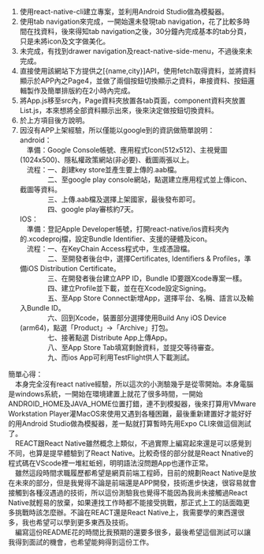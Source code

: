 1. 使用react-native-cli建立專案，並利用Android Studio做為模擬器。
2. 使用tab navigation來完成，一開始還未發現tab navigation，花了比較多時間在找資料，後來得知tab navigation之後，30分鐘內完成基本的tab分頁，只是未將icon及文字做美化。
3. 未完成，有找到drawer navigation及react-native-side-menu，不過後來未完成。
4. 直接使用該網站下方提供之[{name,city}]API，使用fetch取得資料，並將資料顯示於APP內之Page4，並做了兩個按鈕切換顯示之資料，串接資料、按鈕邏輯製作及簡單排版約在2小時內完成。
5. 將App.js移至src內，Page資料夾放置各tab頁面，component資料夾放置List.js，本來想將全部資料顯示出來，後來決定做按鈕切換資料。
6. 於上方項目後方說明。
7. 因沒有APP上架經驗，所以僅能以google到的資訊做簡單說明：  
android：  
&emsp;準備：Google Console帳號、應用程式Icon(512x512)、主視覺圖(1024x500)、隱私權政策網站(非必要)、截圖兩張以上。  
&emsp;流程：一、創建key store並產生要上傳的.aab檔。  
&emsp;&emsp;&emsp;&emsp;二、至google play console網站，點選建立應用程式並上傳icon、截圖等資料。  
&emsp;&emsp;&emsp;&emsp;三、上傳.aab檔及選擇上架國家，最後發布即可。  
&emsp;&emsp;&emsp;&emsp;四、google play審核約7天。  
IOS：  
&emsp;準備：登記Apple Developer帳號，打開react-native/ios資料夾內的.xcodeproj檔，設定Bundle Identifier、支援的硬體及icon。  
&emsp;流程：一、在KeyChain Access程式中，生成憑證檔。  
&emsp;&emsp;&emsp;&emsp;二、至開發者後台中，選擇Certificates, Identifiers & Profiles，準備iOS Distribution Certificate。  
&emsp;&emsp;&emsp;&emsp;三、在開發者後台建立APP ID，Bundle ID要跟Xcode專案一樣。  
&emsp;&emsp;&emsp;&emsp;四、建立Profile並下載，並在在Xcode設定Signing。  
&emsp;&emsp;&emsp;&emsp;五、至App Store Connect新增App，選擇平台、名稱、語言以及輸入Bundle ID。  
&emsp;&emsp;&emsp;&emsp;六、回到Xcode，裝置部分選擇使用Build Any iOS Device (arm64)，點選「Product」->「Archive」打包。  
&emsp;&emsp;&emsp;&emsp;七、接著點選 Distribute App上傳App。  
&emsp;&emsp;&emsp;&emsp;八、至App Store Tab填寫剩餘資料，並提交等待審查。  
&emsp;&emsp;&emsp;&emsp;九、而ios App可利用TestFlight供人下載測試。  
  

簡單心得：  
&emsp;本身完全沒有react native經驗，所以這次的小測驗幾乎是從零開始。本身電腦是windows系統，一開始在環境建置上就花了很多時間，一開始ANDROID_HOME及JAVA_HOME位置打錯，連不到模擬器，後來打算用VMware Workstation Player灌MacOS來使用又遇到各種困難，最後重新建置好才能好好的用Android Studio做為模擬器，差一點就打算暫時先用Expo CLI來做這個測試了。  
&emsp;REACT跟React Native雖然概念上類似，不過實際上編寫起來還是可以感覺到不同，也算是提早體驗到了React Native。比較奇怪的部分就是React Nnative的程式碼在VScode裡一堆紅蚯蚓，明明語法沒問題App也運作正常。  
&emsp;雖然這段時間求職履歷都希望是網頁前端工程師，目前的規劃React Native是放在未來的部分，但是我覺得不論是前端還是APP開發，技術進步快速，很容易就會接觸到各種沒遇過的技術，所以這份測驗我也覺得不能因為我尚未接觸過React Native就輕易的放棄，如果連找工作時都不能接受挑戰，那正式上工的話面臨更多挑戰時該怎麼辦。不論在REACT還是React Native上，我需要學的東西還很多，我也希望可以學到更多東西及技術。  
&emsp;編寫這份README花的時間比我預期的還要多很多，最後希望這個測試可以讓我得到面試的機會，也希望能夠得到這份工作。
